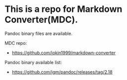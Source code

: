# This is a repo for Markdown Converter(MDC).

Pandoc binary files are available.

MDC repo:
- https://github.com/jokin1999/markdown-converter

Pandoc binary available list:
- https://github.com/jgm/pandoc/releases/tag/2.18